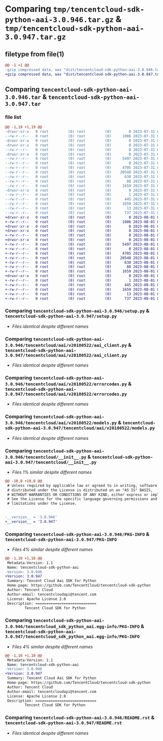 # Comparing `tmp/tencentcloud-sdk-python-aai-3.0.946.tar.gz` & `tmp/tencentcloud-sdk-python-aai-3.0.947.tar.gz`

## filetype from file(1)

```diff
@@ -1 +1 @@
-gzip compressed data, was "dist/tencentcloud-sdk-python-aai-3.0.946.tar", last modified: Mon Jul 31 00:17:50 2023, max compression
+gzip compressed data, was "dist/tencentcloud-sdk-python-aai-3.0.947.tar", last modified: Tue Aug  1 00:17:59 2023, max compression
```

## Comparing `tencentcloud-sdk-python-aai-3.0.946.tar` & `tencentcloud-sdk-python-aai-3.0.947.tar`

### file list

```diff
@@ -1,19 +1,19 @@
-drwxr-xr-x   0 root         (0) root         (0)        0 2023-07-31 00:17:50.000000 tencentcloud-sdk-python-aai-3.0.946/
--rw-r--r--   0 root         (0) root         (0)     1006 2023-07-31 00:17:50.000000 tencentcloud-sdk-python-aai-3.0.946/setup.py
-drwxr-xr-x   0 root         (0) root         (0)        0 2023-07-31 00:17:50.000000 tencentcloud-sdk-python-aai-3.0.946/tencentcloud/
-drwxr-xr-x   0 root         (0) root         (0)        0 2023-07-31 00:17:50.000000 tencentcloud-sdk-python-aai-3.0.946/tencentcloud/aai/
--rw-r--r--   0 root         (0) root         (0)        0 2023-07-31 00:17:50.000000 tencentcloud-sdk-python-aai-3.0.946/tencentcloud/aai/__init__.py
-drwxr-xr-x   0 root         (0) root         (0)        0 2023-07-31 00:17:50.000000 tencentcloud-sdk-python-aai-3.0.946/tencentcloud/aai/v20180522/
--rw-r--r--   0 root         (0) root         (0)     5497 2023-07-31 00:17:50.000000 tencentcloud-sdk-python-aai-3.0.946/tencentcloud/aai/v20180522/aai_client.py
--rw-r--r--   0 root         (0) root         (0)        0 2023-07-31 00:17:50.000000 tencentcloud-sdk-python-aai-3.0.946/tencentcloud/aai/v20180522/__init__.py
--rw-r--r--   0 root         (0) root         (0)     4705 2023-07-31 00:17:50.000000 tencentcloud-sdk-python-aai-3.0.946/tencentcloud/aai/v20180522/errorcodes.py
--rw-r--r--   0 root         (0) root         (0)    20548 2023-07-31 00:17:50.000000 tencentcloud-sdk-python-aai-3.0.946/tencentcloud/aai/v20180522/models.py
--rw-r--r--   0 root         (0) root         (0)      630 2023-07-31 00:17:50.000000 tencentcloud-sdk-python-aai-3.0.946/tencentcloud/__init__.py
--rw-r--r--   0 root         (0) root         (0)       88 2023-07-31 00:17:50.000000 tencentcloud-sdk-python-aai-3.0.946/setup.cfg
--rw-r--r--   0 root         (0) root         (0)     1659 2023-07-31 00:17:50.000000 tencentcloud-sdk-python-aai-3.0.946/PKG-INFO
-drwxr-xr-x   0 root         (0) root         (0)        0 2023-07-31 00:17:50.000000 tencentcloud-sdk-python-aai-3.0.946/tencentcloud_sdk_python_aai.egg-info/
--rw-r--r--   0 root         (0) root         (0)        1 2023-07-31 00:17:50.000000 tencentcloud-sdk-python-aai-3.0.946/tencentcloud_sdk_python_aai.egg-info/dependency_links.txt
--rw-r--r--   0 root         (0) root         (0)      445 2023-07-31 00:17:50.000000 tencentcloud-sdk-python-aai-3.0.946/tencentcloud_sdk_python_aai.egg-info/SOURCES.txt
--rw-r--r--   0 root         (0) root         (0)     1659 2023-07-31 00:17:50.000000 tencentcloud-sdk-python-aai-3.0.946/tencentcloud_sdk_python_aai.egg-info/PKG-INFO
--rw-r--r--   0 root         (0) root         (0)       13 2023-07-31 00:17:50.000000 tencentcloud-sdk-python-aai-3.0.946/tencentcloud_sdk_python_aai.egg-info/top_level.txt
--rw-r--r--   0 root         (0) root         (0)      737 2023-07-31 00:17:50.000000 tencentcloud-sdk-python-aai-3.0.946/README.rst
+drwxr-xr-x   0 root         (0) root         (0)        0 2023-08-01 00:17:59.000000 tencentcloud-sdk-python-aai-3.0.947/
+-rw-r--r--   0 root         (0) root         (0)     1006 2023-08-01 00:17:59.000000 tencentcloud-sdk-python-aai-3.0.947/setup.py
+drwxr-xr-x   0 root         (0) root         (0)        0 2023-08-01 00:17:59.000000 tencentcloud-sdk-python-aai-3.0.947/tencentcloud/
+drwxr-xr-x   0 root         (0) root         (0)        0 2023-08-01 00:17:59.000000 tencentcloud-sdk-python-aai-3.0.947/tencentcloud/aai/
+-rw-r--r--   0 root         (0) root         (0)        0 2023-08-01 00:17:59.000000 tencentcloud-sdk-python-aai-3.0.947/tencentcloud/aai/__init__.py
+drwxr-xr-x   0 root         (0) root         (0)        0 2023-08-01 00:17:59.000000 tencentcloud-sdk-python-aai-3.0.947/tencentcloud/aai/v20180522/
+-rw-r--r--   0 root         (0) root         (0)     5497 2023-08-01 00:17:59.000000 tencentcloud-sdk-python-aai-3.0.947/tencentcloud/aai/v20180522/aai_client.py
+-rw-r--r--   0 root         (0) root         (0)        0 2023-08-01 00:17:59.000000 tencentcloud-sdk-python-aai-3.0.947/tencentcloud/aai/v20180522/__init__.py
+-rw-r--r--   0 root         (0) root         (0)     4705 2023-08-01 00:17:59.000000 tencentcloud-sdk-python-aai-3.0.947/tencentcloud/aai/v20180522/errorcodes.py
+-rw-r--r--   0 root         (0) root         (0)    20548 2023-08-01 00:17:59.000000 tencentcloud-sdk-python-aai-3.0.947/tencentcloud/aai/v20180522/models.py
+-rw-r--r--   0 root         (0) root         (0)      630 2023-08-01 00:17:59.000000 tencentcloud-sdk-python-aai-3.0.947/tencentcloud/__init__.py
+-rw-r--r--   0 root         (0) root         (0)       88 2023-08-01 00:17:59.000000 tencentcloud-sdk-python-aai-3.0.947/setup.cfg
+-rw-r--r--   0 root         (0) root         (0)     1659 2023-08-01 00:17:59.000000 tencentcloud-sdk-python-aai-3.0.947/PKG-INFO
+drwxr-xr-x   0 root         (0) root         (0)        0 2023-08-01 00:17:59.000000 tencentcloud-sdk-python-aai-3.0.947/tencentcloud_sdk_python_aai.egg-info/
+-rw-r--r--   0 root         (0) root         (0)        1 2023-08-01 00:17:59.000000 tencentcloud-sdk-python-aai-3.0.947/tencentcloud_sdk_python_aai.egg-info/dependency_links.txt
+-rw-r--r--   0 root         (0) root         (0)      445 2023-08-01 00:17:59.000000 tencentcloud-sdk-python-aai-3.0.947/tencentcloud_sdk_python_aai.egg-info/SOURCES.txt
+-rw-r--r--   0 root         (0) root         (0)     1659 2023-08-01 00:17:59.000000 tencentcloud-sdk-python-aai-3.0.947/tencentcloud_sdk_python_aai.egg-info/PKG-INFO
+-rw-r--r--   0 root         (0) root         (0)       13 2023-08-01 00:17:59.000000 tencentcloud-sdk-python-aai-3.0.947/tencentcloud_sdk_python_aai.egg-info/top_level.txt
+-rw-r--r--   0 root         (0) root         (0)      737 2023-08-01 00:17:59.000000 tencentcloud-sdk-python-aai-3.0.947/README.rst
```

### Comparing `tencentcloud-sdk-python-aai-3.0.946/setup.py` & `tencentcloud-sdk-python-aai-3.0.947/setup.py`

 * *Files identical despite different names*

### Comparing `tencentcloud-sdk-python-aai-3.0.946/tencentcloud/aai/v20180522/aai_client.py` & `tencentcloud-sdk-python-aai-3.0.947/tencentcloud/aai/v20180522/aai_client.py`

 * *Files identical despite different names*

### Comparing `tencentcloud-sdk-python-aai-3.0.946/tencentcloud/aai/v20180522/errorcodes.py` & `tencentcloud-sdk-python-aai-3.0.947/tencentcloud/aai/v20180522/errorcodes.py`

 * *Files identical despite different names*

### Comparing `tencentcloud-sdk-python-aai-3.0.946/tencentcloud/aai/v20180522/models.py` & `tencentcloud-sdk-python-aai-3.0.947/tencentcloud/aai/v20180522/models.py`

 * *Files identical despite different names*

### Comparing `tencentcloud-sdk-python-aai-3.0.946/tencentcloud/__init__.py` & `tencentcloud-sdk-python-aai-3.0.947/tencentcloud/__init__.py`

 * *Files 1% similar despite different names*

```diff
@@ -10,8 +10,8 @@
 # Unless required by applicable law or agreed to in writing, software
 # distributed under the License is distributed on an "AS IS" BASIS,
 # WITHOUT WARRANTIES OR CONDITIONS OF ANY KIND, either express or implied.
 # See the License for the specific language governing permissions and
 # limitations under the License.
 
 
-__version__ = '3.0.946'
+__version__ = '3.0.947'
```

### Comparing `tencentcloud-sdk-python-aai-3.0.946/PKG-INFO` & `tencentcloud-sdk-python-aai-3.0.947/PKG-INFO`

 * *Files 4% similar despite different names*

```diff
@@ -1,10 +1,10 @@
 Metadata-Version: 1.1
 Name: tencentcloud-sdk-python-aai
-Version: 3.0.946
+Version: 3.0.947
 Summary: Tencent Cloud Aai SDK for Python
 Home-page: https://github.com/TencentCloud/tencentcloud-sdk-python
 Author: Tencent Cloud
 Author-email: tencentcloudapi@tencent.com
 License: Apache License 2.0
 Description: ============================
         Tencent Cloud SDK for Python
```

### Comparing `tencentcloud-sdk-python-aai-3.0.946/tencentcloud_sdk_python_aai.egg-info/PKG-INFO` & `tencentcloud-sdk-python-aai-3.0.947/tencentcloud_sdk_python_aai.egg-info/PKG-INFO`

 * *Files 4% similar despite different names*

```diff
@@ -1,10 +1,10 @@
 Metadata-Version: 1.1
 Name: tencentcloud-sdk-python-aai
-Version: 3.0.946
+Version: 3.0.947
 Summary: Tencent Cloud Aai SDK for Python
 Home-page: https://github.com/TencentCloud/tencentcloud-sdk-python
 Author: Tencent Cloud
 Author-email: tencentcloudapi@tencent.com
 License: Apache License 2.0
 Description: ============================
         Tencent Cloud SDK for Python
```

### Comparing `tencentcloud-sdk-python-aai-3.0.946/README.rst` & `tencentcloud-sdk-python-aai-3.0.947/README.rst`

 * *Files identical despite different names*

